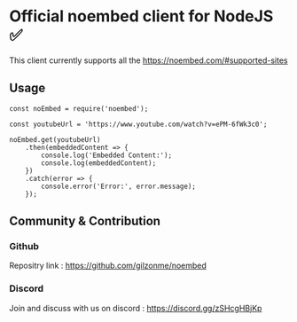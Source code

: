 # Official noembed client for NodeJS ✅

This client currently supports all the <a href="https://noembed.com/#supported-sites" target="_blank">https://noembed.com/#supported-sites</a>

## Usage

~~~
const noEmbed = require('noembed');

const youtubeUrl = 'https://www.youtube.com/watch?v=ePM-6fWk3c0';

noEmbed.get(youtubeUrl)
    .then(embeddedContent => {
        console.log('Embedded Content:');
        console.log(embeddedContent);
    })
    .catch(error => {
        console.error('Error:', error.message);
    });
~~~

## Community & Contribution

### Github

Repositry link : https://github.com/gilzonme/noembed

### Discord

Join and discuss with us on discord : https://discord.gg/zSHcgHBjKp